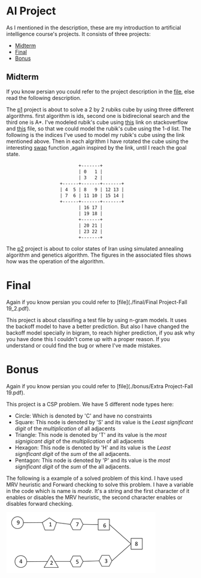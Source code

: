 # AI Project
As I mentioned in the description, these are my introduction to artificial intelligence course's projects. It consists of three projects: 
 - [Midterm](./midterm) 
 - [Final](./final)
 - [Bonus](./bonus) 
 
## Midterm
If you know persian you could refer to the project description in the [file](./midterm/PA1.pdf), else read the following description. 

The [p1](./midterm/p1) project is about to solve a 2 by 2 rubiks cube by using three different algorithms. first algorithm is ids, second one is bidirecional search and the third one is A*. I've modeled rubik's cube using [this](https://stackoverflow.com/questions/500221/how-would-you-represent-a-rubiks-cube-in-code) link on stackoverflow and [this](http://symbolaris.com/orbital/Orbital-doc/examples/Algorithms/RubiksCube.java) file, so that we could model the rubik's cube using the 1-d list. The following is the indices I've used to model my rubik's cube using the link mentioned above. Then in each algrithm I have rotated the cube using the interesting [swap]() function ,again inspired by the link, until I reach the goal state.

                               +-------+
                               | 0   1 |
                               | 3   2 |
                        +------+-------+-------+
                        | 4  5 | 8   9 | 12 13 |
                        | 7  6 | 11 10 | 15 14 | 
                        +------+-------+-------+
                               | 16 17 |
                               | 19 18 |
                               +-------+
                               | 20 21 |
                               | 23 22 |
                               +-------+

The [p2](./midterm/p2) project is about to color states of Iran using simulated annealing algorithm and genetics algorithm. The figures in the associated files shows how was the operation of the algorithm.

# Final
Again if you know persian you could refer to [file](./final/Final Project-Fall 19_2.pdf).

This project is about classifing a test file by using n-gram models. It uses the backoff model to have a better prediction. But also I have changed the backoff model specially in bigram, to reach higher prediction, if you ask why you have done this I couldn't come up with a proper reason. If you understand or could find the bug or where I've made mistakes. 

# Bonus
Again if you know persian you could refer to [file](./bonus/Extra Project-Fall 19.pdf).

This project is a CSP problem. We have 5 different node types here:

- Circle: Which is denoted by 'C' and  have no constraints
- Square: This node is denoted by 'S' and its value is the *Least significant digit* of the *multiplication* of all adjacents
- Triangle: This node is denoted by 'T' and its value is the *most signigicant digit* of the *multiplication* of all adjacents
- Hexagon: This node is denoted by 'H' and its value is the *Least significant digit* of the *sum* of the all adjacents.
- Pentagon: This node is denoted by 'P' and its value is the *most significant digit* of the *sum* of the all adjacents.

The following is a example of a solved problem of this kind. I have used MRV heuristic and Forward checking to solve this problem. I have a variable in the code which is name is *mode*. It's a string and the first character of it enables or disables the MRV heuristic, the second character enables or disables forward checking.

![Solved problem](./bonus/Screenshot.png)
